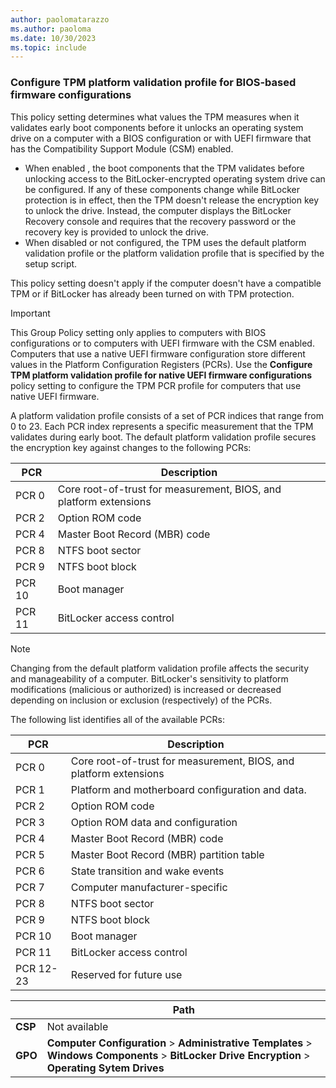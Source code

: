 ```yaml
---
author: paolomatarazzo
ms.author: paoloma
ms.date: 10/30/2023
ms.topic: include
---
```


### Configure TPM platform validation profile for BIOS-based firmware configurations

This policy setting determines what values the TPM measures when it validates early boot components before it unlocks an operating system drive on a computer with a BIOS configuration or with UEFI firmware that has the Compatibility Support Module (CSM) enabled.

- When enabled , the boot components that the TPM validates before unlocking access to the BitLocker-encrypted operating system drive can be configured. If any of these components change while BitLocker protection is in effect, then the TPM doesn't release the encryption key to unlock the drive. Instead, the computer displays the BitLocker Recovery console and requires that the recovery password or the recovery key is provided to unlock the drive.
- When disabled or not configured, the TPM uses the default platform validation profile or the platform validation profile that is specified by the setup script.

This policy setting doesn't apply if the computer doesn't have a compatible TPM or if BitLocker has already been turned on with TPM protection.

> [!IMPORTANT]
> This Group Policy setting only applies to computers with BIOS configurations or to computers with UEFI firmware with the CSM enabled. Computers that use a native UEFI firmware configuration store different values in the Platform Configuration Registers (PCRs). Use the **Configure TPM platform validation profile for native UEFI firmware configurations** policy setting to configure the TPM PCR profile for computers that use native UEFI firmware.

A platform validation profile consists of a set of PCR indices that range from 0 to 23. Each PCR index represents a specific measurement that the TPM validates during early boot. The default platform validation profile secures the encryption key against changes to the following PCRs:

|PCR|Description|
|-|-|
|PCR 0|Core root-of-trust for measurement, BIOS, and platform extensions|
|PCR 2|Option ROM code|
|PCR 4|Master Boot Record (MBR) code|
|PCR 8|NTFS boot sector|
|PCR 9|NTFS boot block|
|PCR 10|Boot manager|
|PCR 11|BitLocker access control|

> [!NOTE]
> Changing from the default platform validation profile affects the security and manageability of a computer. BitLocker's sensitivity to platform modifications (malicious or authorized) is increased or decreased depending on inclusion or exclusion (respectively) of the PCRs.

The following list identifies all of the available PCRs:

|PCR|Description|
|-|-|
| PCR 0 | Core root-of-trust for measurement, BIOS, and platform extensions|
| PCR 1 | Platform and motherboard configuration and data.|
| PCR 2 | Option ROM code|
| PCR 3 | Option ROM data and configuration|
| PCR 4 | Master Boot Record (MBR) code|
| PCR 5 | Master Boot Record (MBR) partition table|
| PCR 6 | State transition and wake events|
| PCR 7 | Computer manufacturer-specific|
| PCR 8 | NTFS boot sector|
| PCR 9 | NTFS boot block|
| PCR 10 | Boot manager|
| PCR 11 | BitLocker access control|
| PCR 12-23 | Reserved for future use |

|  | Path |
|--|--|
| **CSP** | Not available |
| **GPO** | **Computer Configuration** > **Administrative Templates** > **Windows Components** > **BitLocker Drive Encryption** > **Operating Sytem Drives** |
